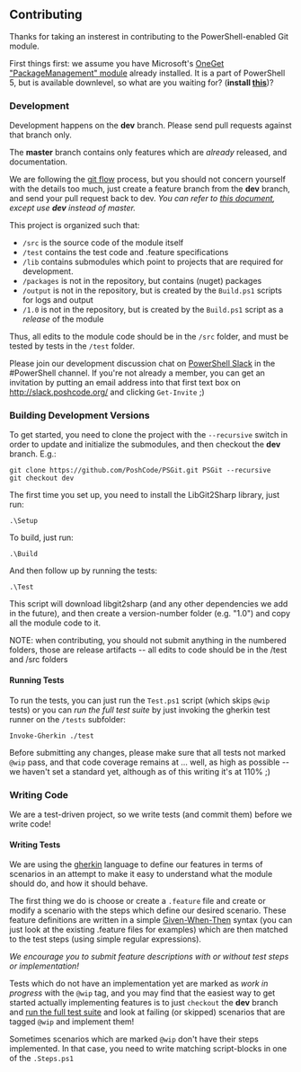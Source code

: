 ## Contributing

Thanks for taking an insterest in contributing to the PowerShell-enabled Git module.

First things first: we assume you have Microsoft's [OneGet "PackageManagement" module](http://OneGet.org) already installed. It is a part of PowerShell 5, but is available downlevel, so what are you waiting for? (**install [this](http://oneget.org/install-oneget.exe)**)?

### Development

Development happens on the **dev** branch. Please send pull requests against that branch only.

The **master** branch contains only features which are _already_ released, and documentation.

We are following the [git flow](https://www.atlassian.com/git/tutorials/comparing-workflows/gitflow-workflow) process, but you should not concern yourself with the details too much, just create a feature branch from the **dev** branch, and send your pull request back to dev. _You can refer to [this document](https://guides.github.com/introduction/flow/), except use **dev** instead of master._

This project is organized such that:

* `/src` is the source code of the module itself
* `/test` contains the test code and .feature specifications
* `/lib` contains submodules which point to projects that are required for development.
* `/packages` is not in the repository, but contains (nuget) packages
* `/output` is not in the repository, but is created by the `Build.ps1` scripts for logs and output
* `/1.0` is not in the repository, but is created by the `Build.ps1` script as a _release_ of the module


Thus, all edits to the module code should be in the `/src` folder, and must be tested by tests in the `/test` folder.

Please join our development discussion chat on [PowerShell Slack](https://PowerShell.Slack.com) in the #PowerShell channel. If you're not already a member, you can get an invitation by putting an email address into that first text box on http://slack.poshcode.org/ and clicking `Get-Invite` ;)

### Building Development Versions

To get started, you need to clone the project with the `--recursive` switch in order to update and initialize the submodules, and then checkout the **dev** branch. E.g.:

    git clone https://github.com/PoshCode/PSGit.git PSGit --recursive 
    git checkout dev

The first time you set up, you need to install the LibGit2Sharp library, just run:

	.\Setup

To build, just run:

    .\Build

And then follow up by running the tests:

    .\Test

This script will download libgit2sharp (and any other dependencies we add in the future), and then create a version-number folder (e.g. "1.0") and copy all the module code to it. 

NOTE: when contributing, you should not submit anything in the numbered folders, those are release artifacts -- all edits to code should be in the /test and /src folders

#### Running Tests

To run the tests, you can just run the `Test.ps1` script (which skips `@wip` tests) or you can _run the full test suite_ by just invoking the gherkin test runner on the `/tests` subfolder:

	Invoke-Gherkin ./test

Before submitting any changes, please make sure that all tests not marked `@wip` pass, and that code coverage remains at ... well, as high as possible -- we haven't set a standard yet, although as of this writing it's at 110% ;)

### Writing Code

We are a test-driven project, so we write tests (and commit them) before we write code!


#### Writing Tests

We are using the [gherkin](https://github.com/cucumber/cucumber/wiki/Gherkin) language to define our features in terms of scenarios in an attempt to make it easy to understand what the module should do, and how it should behave. 

The first thing we do is choose or create a `.feature` file and create or modify a scenario with the steps which define our desired scenario. These feature definitions are written in a simple [Given-When-Then](https://github.com/cucumber/cucumber/wiki/Given-When-Then) syntax (you can just look at the existing .feature files for examples) which are then matched to the test steps (using simple regular expressions).

*We encourage you to submit feature descriptions with or without test steps or implementation!*

Tests which do not have an implementation yet are marked as _work in progress_ with the `@wip` tag, and you may find that the easiest way to get started actually implementing features is to just `checkout` the **dev** branch and [run the full test suite](#Running-Tests) and look at failing (or skipped) scenarios that are tagged `@wip` and implement them!

Sometimes scenarios which are marked `@wip` don't have their steps implemented. In that case, you need to write matching script-blocks in one of the `.Steps.ps1`

